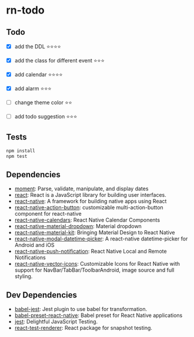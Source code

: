 # rn-todo
## Todo 
- [x] add the DDL :star::star::star::star:
- [x] add the class for different event :star::star::star:
- [x] add calendar :star::star::star::star:
- [x] add alarm :star::star::star:
- [ ] change theme color :star::star:
- [ ] add todo suggestion :star::star::star:


## Tests

```sh
npm install
npm test
```

## Dependencies

- [moment](https://github.com/moment/moment): Parse, validate, manipulate, and display dates
- [react](): React is a JavaScript library for building user interfaces.
- [react-native](https://github.com/facebook/react-native): A framework for building native apps using React
- [react-native-action-button](https://github.com/mastermoo/react-native-action-button): customizable multi-action-button component for react-native
- [react-native-calendars](https://github.com/wix/react-native-calendars): React Native Calendar Components
- [react-native-material-dropdown](https://github.com/n4kz/react-native-material-dropdown): Material dropdown
- [react-native-material-kit](https://github.com/xinthink/react-native-material-kit): Bringing Material Design to React Native
- [react-native-modal-datetime-picker](https://github.com/mmazzarolo/react-native-modal-datetime-picker): A react-native datetime-picker for Android and iOS
- [react-native-push-notification](git+ssh://git@github.com:zo0r/react-native-push-notification.git): React Native Local and Remote Notifications
- [react-native-vector-icons](https://github.com/oblador/react-native-vector-icons): Customizable Icons for React Native with support for NavBar/TabBar/ToolbarAndroid, image source and full styling.

## Dev Dependencies

- [babel-jest](https://github.com/facebook/jest): Jest plugin to use babel for transformation.
- [babel-preset-react-native](): Babel preset for React Native applications
- [jest](https://github.com/facebook/jest): Delightful JavaScript Testing.
- [react-test-renderer](): React package for snapshot testing.


